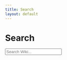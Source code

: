 ```yaml
---
title: Search
layout: default
---
```

# Search

<!-- HTML elements for search -->
<input type="text" id="search-input" placeholder="Search Wiki...">
<ul id="results-container"></ul>

<!-- or without installing anything -->
<script src="https://unpkg.com/simple-jekyll-search@latest/dest/simple-jekyll-search.min.js"></script>

<script type="text/javascript">
	var sjs = SimpleJekyllSearch({
  searchInput: document.getElementById('search-input'),
  resultsContainer: document.getElementById('results-container'),
  json: '/search.json',
  limit: 100,
  sortMiddleware: function(a, b)
  {
    searchstr = document.getElementById('search-input').value.toLowerCase();
    var astr = String(a.title);
    var bstr = String(b.title);
    if (astr.toLowerCase().includes(searchstr))
    {
      return -1;
  	}
    else if (bstr.toLowerCase().includes(searchstr))
    {
  	  return 1;
    }
    return astr.localeCompare(bstr)
  }
})
</script>